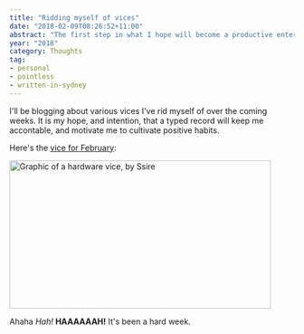 ```yaml
---
title: "Ridding myself of vices"
date: "2018-02-09T08:26:52+11:00"
abstract: "The first step in what I hope will become a productive enterprise of self betterment."
year: "2018"
category: Thoughts
tag:
- personal
- pointless
- written-in-sydney
---
```

I'll be blogging about various vices I've rid myself of over the coming weeks. It is my hope, and intention, that a typed record will keep me accontable, and motivate me to cultivate positive habits.

Here's the [vice for February]:

<p><img alt="Graphic of a hardware vice, by Ssire" style="width:462px; height:262px;" src="https://rubenerd.com/files/2018/vice.png" /></p>

Ahaha *Hah!* **HAAAAAAH!** It's been a hard week.

[vice for February]: https://en.wikipedia.org/wiki/File:Vajco.png

